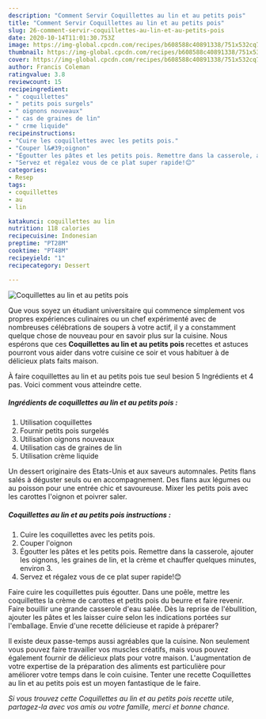 ```yaml
---
description: "Comment Servir Coquillettes au lin et au petits pois"
title: "Comment Servir Coquillettes au lin et au petits pois"
slug: 26-comment-servir-coquillettes-au-lin-et-au-petits-pois
date: 2020-10-14T11:01:30.753Z
image: https://img-global.cpcdn.com/recipes/b608588c40891338/751x532cq70/coquillettes-au-lin-et-au-petits-pois-photo-principale-de-la-recette.jpg
thumbnail: https://img-global.cpcdn.com/recipes/b608588c40891338/751x532cq70/coquillettes-au-lin-et-au-petits-pois-photo-principale-de-la-recette.jpg
cover: https://img-global.cpcdn.com/recipes/b608588c40891338/751x532cq70/coquillettes-au-lin-et-au-petits-pois-photo-principale-de-la-recette.jpg
author: Francis Coleman
ratingvalue: 3.8
reviewcount: 15
recipeingredient:
- " coquillettes"
- " petits pois surgels"
- " oignons nouveaux"
- " cas de graines de lin"
- " crme liquide"
recipeinstructions:
- "Cuire les coquillettes avec les petits pois."
- "Couper l&#39;oignon"
- "Égoutter les pâtes et les petits pois. Remettre dans la casserole, ajouter les oignons, les graines de lin, et la crème et chauffer quelques minutes, environ 3."
- "Servez et régalez vous de ce plat super rapide!😊"
categories:
- Resep
tags:
- coquillettes
- au
- lin

katakunci: coquillettes au lin 
nutrition: 118 calories
recipecuisine: Indonesian
preptime: "PT28M"
cooktime: "PT48M"
recipeyield: "1"
recipecategory: Dessert

---
```



![Coquillettes au lin et au petits pois](https://img-global.cpcdn.com/recipes/b608588c40891338/751x532cq70/coquillettes-au-lin-et-au-petits-pois-photo-principale-de-la-recette.jpg)

Que vous soyez un étudiant universitaire qui commence simplement vos propres expériences culinaires ou un chef expérimenté avec de nombreuses célébrations de soupers à votre actif, il y a constamment quelque chose de nouveau pour en savoir plus sur la cuisine. Nous espérons que ces <strong> Coquillettes au lin et au petits pois </strong> recettes et astuces pourront vous aider dans votre cuisine ce soir et vous habituer à de délicieux plats faits maison.

<!--inarticleads1-->

À faire coquillettes au lin et au petits pois tue seul besion 5 Ingrédients et 4 pas. Voici comment vous atteindre cette.

##### Ingrédients de coquillettes au lin et au petits pois :

1. Utilisation  coquillettes
1. Fournir  petits pois surgelés
1. Utilisation  oignons nouveaux
1. Utilisation  cas de graines de lin
1. Utilisation  crème liquide


Un dessert originaire des Etats-Unis et aux saveurs automnales. Petits flans salés à déguster seuls ou en accompagnement. Des flans aux légumes ou au poisson pour une entrée chic et savoureuse. Mixer les petits pois avec les carottes l&#39;oignon et poivrer saler. 

<!--inarticleads2-->

##### Coquillettes au lin et au petits pois instructions :

1. Cuire les coquillettes avec les petits pois.
1. Couper l&#39;oignon
1. Égoutter les pâtes et les petits pois. Remettre dans la casserole, ajouter les oignons, les graines de lin, et la crème et chauffer quelques minutes, environ 3.
1. Servez et régalez vous de ce plat super rapide!😊


Faire cuire les coquillettes puis égoutter. Dans une poêle, mettre les coquillettes la crème de carottes et petits pois du beurre et faire revenir. Faire bouillir une grande casserole d&#39;eau salée. Dès la reprise de l&#39;ébullition, ajouter les pâtes et les laisser cuire selon les indications portées sur l&#39;emballage. Envie d&#39;une recette délicieuse et rapide à préparer? 

<!--inarticleads1-->

<p>
Il existe deux passe-temps aussi agréables que la cuisine. Non seulement vous pouvez faire travailler vos muscles créatifs, mais vous pouvez également fournir de délicieux plats pour votre maison. L'augmentation de votre expertise de la préparation des aliments est particulière pour améliorer votre temps dans le coin cuisine. Tenter une recette Coquillettes au lin et au petits pois est un moyen fantastique de le faire.
</p>

<p>
<i>Si vous trouvez cette Coquillettes au lin et au petits pois recette utile, partagez-la avec vos amis ou votre famille, merci et bonne chance.</i>
</p>
